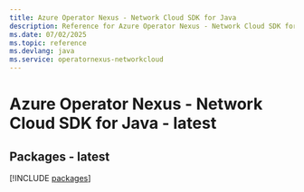 ```yaml
---
title: Azure Operator Nexus - Network Cloud SDK for Java
description: Reference for Azure Operator Nexus - Network Cloud SDK for Java
ms.date: 07/02/2025
ms.topic: reference
ms.devlang: java
ms.service: operatornexus-networkcloud
---
```

# Azure Operator Nexus - Network Cloud SDK for Java - latest
## Packages - latest
[!INCLUDE [packages](operator-nexus---network-cloud-index.md)]